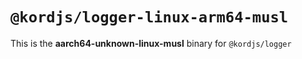 # `@kordjs/logger-linux-arm64-musl`

This is the **aarch64-unknown-linux-musl** binary for `@kordjs/logger`
